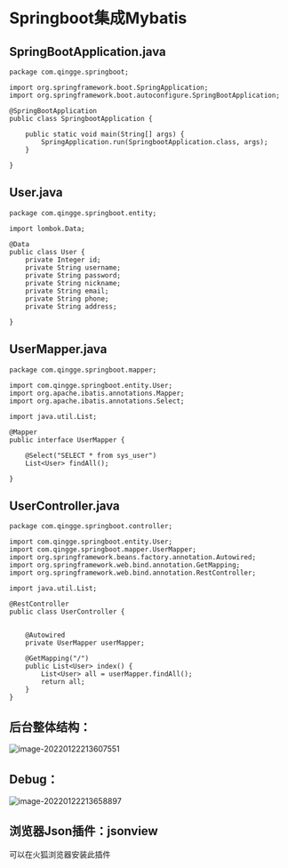 # Springboot集成Mybatis

## SpringBootApplication.java

```
package com.qingge.springboot;

import org.springframework.boot.SpringApplication;
import org.springframework.boot.autoconfigure.SpringBootApplication;

@SpringBootApplication
public class SpringbootApplication {

    public static void main(String[] args) {
        SpringApplication.run(SpringbootApplication.class, args);
    }

}

```



## User.java

```
package com.qingge.springboot.entity;

import lombok.Data;

@Data
public class User {
    private Integer id;
    private String username;
    private String password;
    private String nickname;
    private String email;
    private String phone;
    private String address;

}

```



## UserMapper.java

```
package com.qingge.springboot.mapper;

import com.qingge.springboot.entity.User;
import org.apache.ibatis.annotations.Mapper;
import org.apache.ibatis.annotations.Select;

import java.util.List;

@Mapper
public interface UserMapper {

    @Select("SELECT * from sys_user")
    List<User> findAll();

}
```



## UserController.java

```
package com.qingge.springboot.controller;

import com.qingge.springboot.entity.User;
import com.qingge.springboot.mapper.UserMapper;
import org.springframework.beans.factory.annotation.Autowired;
import org.springframework.web.bind.annotation.GetMapping;
import org.springframework.web.bind.annotation.RestController;

import java.util.List;

@RestController
public class UserController {


    @Autowired
    private UserMapper userMapper;

    @GetMapping("/")
    public List<User> index() {
        List<User> all = userMapper.findAll();
        return all;
    }
}
```

## 后台整体结构：

![image-20220122213607551](https://gitee.com/xqnode/images/raw/master/imgs/image-20220122213607551.png)

## Debug：

![image-20220122213658897](https://gitee.com/xqnode/images/raw/master/imgs/image-20220122213658897.png)



## 浏览器Json插件：**jsonview**

可以在火狐浏览器安装此插件